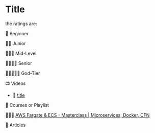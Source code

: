 # Title
the ratings are:

🌟 Beginner

🌟🌟 Junior

🌟🌟🌟 Mid-Level

🌟🌟🌟🌟 Senior

🌟🌟🌟🌟🌟 God-Tier 

:tv: Videos
- 🌟 [title](https://link)


:movie_camera: Courses or Playlist

🌟🌟🌟 [AWS Fargate & ECS - Masterclass | Microservices, Docker, CFN](https://www.udemy.com/share/102Dr73@V7r5Mg0QVLCdm8cjlf6i-rC-h7mL3hUgI8fQdOq7JtnT5s6IVoGyBaDVMmE1hJ73/)

:memo: Articles
